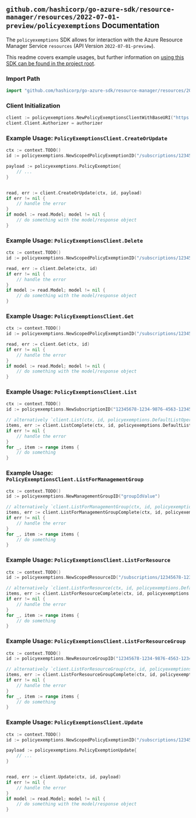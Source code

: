 
## `github.com/hashicorp/go-azure-sdk/resource-manager/resources/2022-07-01-preview/policyexemptions` Documentation

The `policyexemptions` SDK allows for interaction with the Azure Resource Manager Service `resources` (API Version `2022-07-01-preview`).

This readme covers example usages, but further information on [using this SDK can be found in the project root](https://github.com/hashicorp/go-azure-sdk/tree/main/docs).

### Import Path

```go
import "github.com/hashicorp/go-azure-sdk/resource-manager/resources/2022-07-01-preview/policyexemptions"
```


### Client Initialization

```go
client := policyexemptions.NewPolicyExemptionsClientWithBaseURI("https://management.azure.com")
client.Client.Authorizer = authorizer
```


### Example Usage: `PolicyExemptionsClient.CreateOrUpdate`

```go
ctx := context.TODO()
id := policyexemptions.NewScopedPolicyExemptionID("/subscriptions/12345678-1234-9876-4563-123456789012/resourceGroups/some-resource-group", "policyExemptionValue")

payload := policyexemptions.PolicyExemption{
	// ...
}


read, err := client.CreateOrUpdate(ctx, id, payload)
if err != nil {
	// handle the error
}
if model := read.Model; model != nil {
	// do something with the model/response object
}
```


### Example Usage: `PolicyExemptionsClient.Delete`

```go
ctx := context.TODO()
id := policyexemptions.NewScopedPolicyExemptionID("/subscriptions/12345678-1234-9876-4563-123456789012/resourceGroups/some-resource-group", "policyExemptionValue")

read, err := client.Delete(ctx, id)
if err != nil {
	// handle the error
}
if model := read.Model; model != nil {
	// do something with the model/response object
}
```


### Example Usage: `PolicyExemptionsClient.Get`

```go
ctx := context.TODO()
id := policyexemptions.NewScopedPolicyExemptionID("/subscriptions/12345678-1234-9876-4563-123456789012/resourceGroups/some-resource-group", "policyExemptionValue")

read, err := client.Get(ctx, id)
if err != nil {
	// handle the error
}
if model := read.Model; model != nil {
	// do something with the model/response object
}
```


### Example Usage: `PolicyExemptionsClient.List`

```go
ctx := context.TODO()
id := policyexemptions.NewSubscriptionID("12345678-1234-9876-4563-123456789012")

// alternatively `client.List(ctx, id, policyexemptions.DefaultListOperationOptions())` can be used to do batched pagination
items, err := client.ListComplete(ctx, id, policyexemptions.DefaultListOperationOptions())
if err != nil {
	// handle the error
}
for _, item := range items {
	// do something
}
```


### Example Usage: `PolicyExemptionsClient.ListForManagementGroup`

```go
ctx := context.TODO()
id := policyexemptions.NewManagementGroupID("groupIdValue")

// alternatively `client.ListForManagementGroup(ctx, id, policyexemptions.DefaultListForManagementGroupOperationOptions())` can be used to do batched pagination
items, err := client.ListForManagementGroupComplete(ctx, id, policyexemptions.DefaultListForManagementGroupOperationOptions())
if err != nil {
	// handle the error
}
for _, item := range items {
	// do something
}
```


### Example Usage: `PolicyExemptionsClient.ListForResource`

```go
ctx := context.TODO()
id := policyexemptions.NewScopedResourceID("/subscriptions/12345678-1234-9876-4563-123456789012/resourceGroups/some-resource-group", "resourceValue")

// alternatively `client.ListForResource(ctx, id, policyexemptions.DefaultListForResourceOperationOptions())` can be used to do batched pagination
items, err := client.ListForResourceComplete(ctx, id, policyexemptions.DefaultListForResourceOperationOptions())
if err != nil {
	// handle the error
}
for _, item := range items {
	// do something
}
```


### Example Usage: `PolicyExemptionsClient.ListForResourceGroup`

```go
ctx := context.TODO()
id := policyexemptions.NewResourceGroupID("12345678-1234-9876-4563-123456789012", "example-resource-group")

// alternatively `client.ListForResourceGroup(ctx, id, policyexemptions.DefaultListForResourceGroupOperationOptions())` can be used to do batched pagination
items, err := client.ListForResourceGroupComplete(ctx, id, policyexemptions.DefaultListForResourceGroupOperationOptions())
if err != nil {
	// handle the error
}
for _, item := range items {
	// do something
}
```


### Example Usage: `PolicyExemptionsClient.Update`

```go
ctx := context.TODO()
id := policyexemptions.NewScopedPolicyExemptionID("/subscriptions/12345678-1234-9876-4563-123456789012/resourceGroups/some-resource-group", "policyExemptionValue")

payload := policyexemptions.PolicyExemptionUpdate{
	// ...
}


read, err := client.Update(ctx, id, payload)
if err != nil {
	// handle the error
}
if model := read.Model; model != nil {
	// do something with the model/response object
}
```
